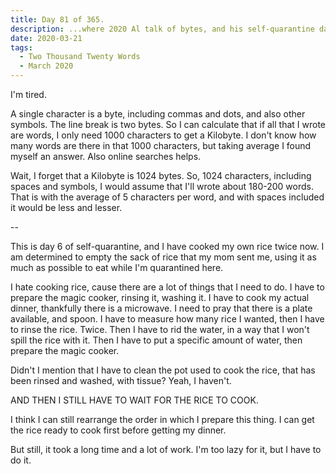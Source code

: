 ```yaml
---
title: Day 81 of 365.
description: ...where 2020 Al talk of bytes, and his self-quarantine days.
date: 2020-03-21
tags:
  - Two Thousand Twenty Words
  - March 2020
---
```


I'm tired.

A single character is a byte, including commas and dots, and also other symbols. The line break is two bytes. So I can calculate that if all that I wrote are words, I only need 1000 characters to get a Kilobyte. I don't know how many words are there in that 1000 characters, but taking average I found myself an answer. Also online searches helps.

Wait, I forget that a Kilobyte is 1024 bytes. So, 1024 characters, including spaces and symbols, I would assume that I'll wrote about 180-200 words. That is with the average of 5 characters per word, and with spaces included it would be less and lesser.

--

This is day 6 of self-quarantine, and I have cooked my own rice twice now. I am determined to empty the sack of rice that my mom sent me, using it as much as possible to eat while I'm quarantined here.

I hate cooking rice, cause there are a lot of things that I need to do. I have to prepare the magic cooker, rinsing it, washing it. I have to cook my actual dinner, thankfully there is a microwave. I need to pray that there is a plate available, and spoon. I have to measure how many rice I wanted, then I have to rinse the rice. Twice. Then I have to rid the water, in a way that I won't spill the rice with it. Then I have to put a specific amount of water, then prepare the magic cooker.

Didn't I mention that I have to clean the pot used to cook the rice, that has been rinsed and washed, with tissue? Yeah, I haven't.

AND THEN I STILL HAVE TO WAIT FOR THE RICE TO COOK. 

I think I can still rearrange the order in which I prepare this thing. I can get the rice ready to cook first before getting my dinner. 

But still, it took a long time and a lot of work. I'm too lazy for it, but I have to do it.